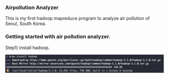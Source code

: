 ### Airpollution Analyzer
This is my first hadoop mapreduce program to analyze air pollution of Seoul, South Korea.

### Getting started with air pollution analyzer.
Step1) install hadoop.

![brew install hadoop](src/img/hadoop_install.png)
